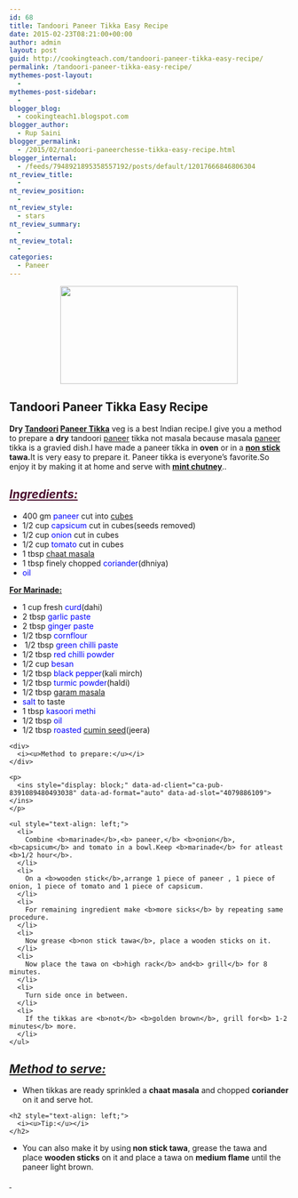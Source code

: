 ```yaml
---
id: 68
title: Tandoori Paneer Tikka Easy Recipe
date: 2015-02-23T08:21:00+00:00
author: admin
layout: post
guid: http://cookingteach.com/tandoori-paneer-tikka-easy-recipe/
permalink: /tandoori-paneer-tikka-easy-recipe/
mythemes-post-layout:
  - 
mythemes-post-sidebar:
  - 
blogger_blog:
  - cookingteach1.blogspot.com
blogger_author:
  - Rup Saini
blogger_permalink:
  - /2015/02/tandoori-paneerchesse-tikka-easy-recipe.html
blogger_internal:
  - /feeds/7948921895358557192/posts/default/12017666846806304
nt_review_title:
  - 
nt_review_position:
  - 
nt_review_style:
  - stars
nt_review_summary:
  - 
nt_review_total:
  - 
categories:
  - Paneer
---
```

<div dir="ltr" style="text-align: left;">
  <div>
  </div>
  
  <div>
  </div>
  
  <div style="clear: both; text-align: center;">
    <a style="margin-left: 1em; margin-right: 1em;" href="http://3.bp.blogspot.com/-E8XtwTNlEAE/VOrUs4GJtxI/AAAAAAAAAGE/3I11SDCVeok/s1600/4.JPG"><img src="http://3.bp.blogspot.com/-E8XtwTNlEAE/VOrUs4GJtxI/AAAAAAAAAGE/3I11SDCVeok/s1600/4.JPG" alt="" width="320" height="176" border="0" /></a>
  </div>
  
  <h2 style="text-align: left;">
    Tandoori Paneer Tikka Easy Recipe
  </h2>
  
  <div style="text-align: left;">
    <b>Dry <a title="Tandoor" href="http://en.wikipedia.org/wiki/Tandoor" target="_blank" rel="wikipedia">Tandoori</a> <a title="Paneer tikka" href="http://en.wikipedia.org/wiki/Paneer_tikka" target="_blank" rel="wikipedia">Paneer Tikka</a></b> veg is a best Indian recipe.I give you a method to prepare a <b>dry</b> tandoori <a title="Paneer" href="http://en.wikipedia.org/wiki/Paneer" target="_blank" rel="wikipedia">paneer</a> tikka not masala because masala <a class="zem_slink" title="Paneer" href="http://en.wikipedia.org/wiki/Paneer" target="_blank" rel="wikipedia">paneer</a> tikka is a gravied dish.I have made a paneer tikka in <b>oven</b> or in a <b><a title="Non-stick surface" href="http://en.wikipedia.org/wiki/Non-stick_surface" target="_blank" rel="wikipedia">non stick</a> tawa.</b>It is very easy to prepare it. Paneer tikka is everyone&#8217;s favorite.So enjoy it by making it at home and serve with <b><a title="Chutney" href="http://en.wikipedia.org/wiki/Chutney" target="_blank" rel="wikipedia">mint chutney</a></b>..
  </div>
  
  <div style="text-align: left;">
  </div>
  
  <h2 style="text-align: left;">
    <i style="color: #4c1130;"><u>Ingredients:</u></i>
  </h2>
  
  <div>
    <ul style="text-align: left;">
      <li>
        400 gm <span style="color: blue;">paneer</span> cut into <a title="Cube" href="http://en.wikipedia.org/wiki/Cube" target="_blank" rel="wikipedia">cubes</a>
      </li>
      <li>
        1/2 cup <span style="color: blue;">capsicum</span> cut in cubes(seeds removed)
      </li>
      <li>
        1/2 cup <span style="color: blue;">onion</span> cut in cubes
      </li>
      <li>
        1/2 cup <span style="color: blue;">tomato</span> cut in cubes
      </li>
      <li>
        1 tbsp <span style="color: blue;"><a title="Chaat masala" href="http://en.wikipedia.org/wiki/Chaat_masala" target="_blank" rel="wikipedia">chaat masala</a></span>
      </li>
      <li>
        1 tbsp finely chopped <span style="color: blue;">coriander</span>(dhniya)
      </li>
      <li>
        <span style="color: blue;">oil</span>
      </li>
    </ul>
  </div>
  
  <div>
    <b><u>For <a title="Marination" href="http://en.wikipedia.org/wiki/Marination" target="_blank" rel="wikipedia">Marinade</a>:</u></b>
  </div>
  
  <div>
  </div>
  
  <div>
    <ul style="text-align: left;">
      <li>
        1 cup fresh <span style="color: blue;">curd</span>(dahi)
      </li>
      <li>
        2 tbsp <span style="color: blue;">garlic paste</span>
      </li>
      <li>
        2 tbsp <span style="color: blue;">ginger paste</span>
      </li>
      <li>
        1/2 tbsp <span style="color: blue;">cornflour</span>
      </li>
      <li>
         1/2 tbsp <span style="color: blue;">green chilli paste</span>
      </li>
      <li>
        1/2 tbsp <span style="color: blue;">red chilli powder</span>
      </li>
      <li>
        1/2 cup <span style="color: blue;">besan</span>
      </li>
      <li>
        1/2 tbsp <span style="color: blue;">black pepper</span>(kali mirch)
      </li>
      <li>
        1/2 tbsp<span style="color: blue;"> turmic powder</span>(haldi)
      </li>
      <li>
        1/2 tbsp <span style="color: blue;"><a title="Garam masala" href="http://en.wikipedia.org/wiki/Garam_masala" target="_blank" rel="wikipedia">garam masala</a></span>
      </li>
      <li>
        <span style="color: blue;">salt</span> to taste
      </li>
      <li>
        1 tbsp <span style="color: blue;">kasoori methi</span>
      </li>
      <li>
        1/2 tbsp <span style="color: blue;">oil</span>
      </li>
      <li>
        1/2 tbsp<span style="color: blue;"> roasted</span> <span style="color: blue;"><a title="Cumin" href="http://en.wikipedia.org/wiki/Cumin" target="_blank" rel="wikipedia">cumin seed</a></span>(jeera)
      </li>
    </ul>
    
    <div>
      <i><u>Method to prepare:</u></i>
    </div>
  </div>
  
  <div>
    <ul style="text-align: left;">
      <ul style="text-align: left;">
        <!-- post -->
      </ul>
    </ul>
    
    <p>
      <ins style="display: block;" data-ad-client="ca-pub-8391089480493038" data-ad-format="auto" data-ad-slot="4079886109"></ins>
    </p>
    
    <ul style="text-align: left;">
      <li>
        Combine <b>marinade</b>,<b> paneer,</b> <b>onion</b>, <b>capsicum</b> and tomato in a bowl.Keep <b>marinade</b> for atleast <b>1/2 hour</b>.
      </li>
      <li>
        On a <b>wooden stick</b>,arrange 1 piece of paneer , 1 piece of onion, 1 piece of tomato and 1 piece of capsicum.
      </li>
      <li>
        For remaining ingredient make <b>more sicks</b> by repeating same procedure.
      </li>
      <li>
        Now grease <b>non stick tawa</b>, place a wooden sticks on it.
      </li>
      <li>
        Now place the tawa on <b>high rack</b> and<b> grill</b> for 8 minutes.
      </li>
      <li>
        Turn side once in between.
      </li>
      <li>
        If the tikkas are <b>not</b> <b>golden brown</b>, grill for<b> 1-2 minutes</b> more.
      </li>
    </ul>
  </div>
  
  <h2 style="text-align: left;">
    <i><u>Method to serve:</u></i>
  </h2>
  
  <div>
    <ul style="text-align: left;">
      <li>
        When tikkas are ready sprinkled a <b>chaat masala</b> and chopped <b>coriander</b> on it and serve hot.
      </li>
    </ul>
    
    <h2 style="text-align: left;">
      <i><u>Tip:</u></i>
    </h2>
  </div>
  
  <div>
    <ul style="text-align: left;">
      <li>
        You can also make it by using<b> non stick tawa</b>, grease the tawa and place <b>wooden sticks</b> on it and place a tawa on <b>medium flame</b> until the paneer light brown.
      </li>
    </ul>
  </div>
  
  <div>
    <i><u> </u></i>
  </div>
</div>
